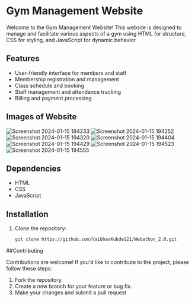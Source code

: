 
# Gym Management Website

Welcome to the Gym Management Website! This website is designed to manage and facilitate various aspects of a gym using HTML for structure, CSS for styling, and JavaScript for dynamic behavior.

## Features

- User-friendly interface for members and staff
- Membership registration and management
- Class schedule and booking
- Staff management and attendance tracking
- Billing and payment processing

## Images of Website

![Screenshot 2024-01-15 194233](https://github.com/VaibhavKubde121/Webathon_2.O/assets/113769045/40c08715-8193-4b42-8c87-9a6e3b6edcfc)
![Screenshot 2024-01-15 194252](https://github.com/VaibhavKubde121/Webathon_2.O/assets/113769045/89f3152a-00d0-4730-a181-6b2f8d6ba5b2)
![Screenshot 2024-01-15 194320](https://github.com/VaibhavKubde121/Webathon_2.O/assets/113769045/affd81cb-3212-494b-938e-0b97a2f9a022)
![Screenshot 2024-01-15 194404](https://github.com/VaibhavKubde121/Webathon_2.O/assets/113769045/be59cd9f-af20-4c1e-b509-35eec03a0651)
![Screenshot 2024-01-15 194429](https://github.com/VaibhavKubde121/Webathon_2.O/assets/113769045/bbec9f73-dd1a-405e-b1a7-b545b3510dae)
![Screenshot 2024-01-15 194523](https://github.com/VaibhavKubde121/Webathon_2.O/assets/113769045/a64d7fb3-9805-4763-99ea-ff2fff9bdea5)
![Screenshot 2024-01-15 194555](https://github.com/VaibhavKubde121/Webathon_2.O/assets/113769045/d9962e37-1b0c-4363-bd5c-1ae9aaacfca7)


## Dependencies

- HTML
- CSS
- JavaScript

## Installation

1. Clone the repository:

   ```bash
   git clone https://github.com/VaibhavKubde121/Webathon_2.O.git
   

##Contributing

Contributions are welcome! If you'd like to contribute to the project, please follow these steps:

1. Fork the repository.
2. Create a new branch for your feature or bug fix.
3. Make your changes and submit a pull request

  
